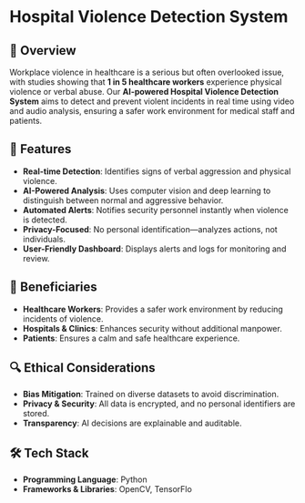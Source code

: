 # Hospital Violence Detection System
## 📌 Overview
Workplace violence in healthcare is a serious but often overlooked issue, with studies showing that **1 in 5 healthcare workers** experience physical violence or verbal abuse. Our **AI-powered Hospital Violence Detection System** aims to detect and prevent violent incidents in real time using video and audio analysis, ensuring a safer work environment for medical staff and patients.
## 🎯 Features
- **Real-time Detection**: Identifies signs of verbal aggression and physical violence.
- **AI-Powered Analysis**: Uses computer vision and deep learning to distinguish between normal and aggressive behavior.
- **Automated Alerts**: Notifies security personnel instantly when violence is detected.
- **Privacy-Focused**: No personal identification—analyzes actions, not individuals.
- **User-Friendly Dashboard**: Displays alerts and logs for monitoring and review.
## 🏥 Beneficiaries
- **Healthcare Workers**: Provides a safer work environment by reducing incidents of violence.
- **Hospitals & Clinics**: Enhances security without additional manpower.
- **Patients**: Ensures a calm and safe healthcare experience.
## 🔍 Ethical Considerations
- **Bias Mitigation**: Trained on diverse datasets to avoid discrimination.
- **Privacy & Security**: All data is encrypted, and no personal identifiers are stored.
- **Transparency**: AI decisions are explainable and auditable.
## 🛠️ Tech Stack
- **Programming Language**: Python
- **Frameworks & Libraries**: OpenCV, TensorFlo
